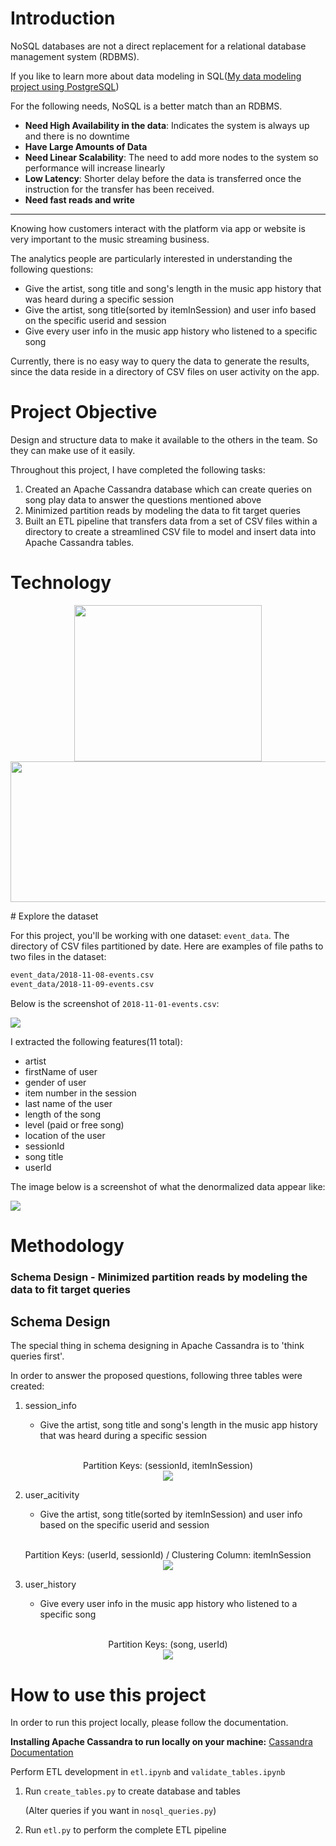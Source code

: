 # Introduction

NoSQL databases are not a direct replacement for a relational database management system (RDBMS).  

If you like to learn more about data modeling in SQL([My data modeling project using PostgreSQL](https://github.com/dar1enyang/Data-Modeling-PostgreSQL))

For the following needs, NoSQL is a better match than an RDBMS.

+ **Need High Availability in the data**: Indicates the system is always up and there is no downtime
+ **Have Large Amounts of Data**
+ **Need Linear Scalability**: The need to add more nodes to the system so performance will increase linearly
+ **Low Latency**: Shorter delay before the data is transferred once the instruction for the transfer has been received.
+ **Need fast reads and write**

---

Knowing how customers interact with the platform via app or website is very important to the music streaming business. 

The analytics people are particularly interested in understanding the following questions:

+ Give the artist, song title and song's length in the music app history that was heard during  a specific session
+ Give the artist, song title(sorted by itemInSession) and user info based on the specific userid and session
+ Give every user info in the music app history who listened to a specific song

Currently, there is no easy way to query the data to generate the results, since the data reside in a directory of CSV files on user activity on the app.



# Project Objective

Design and structure data to make it available to the others in the team. So they can make use of it easily.

Throughout this project, I have completed the following tasks:

1. Created an Apache Cassandra database which can create queries on song play data to answer the questions mentioned above
2. Minimized partition reads by modeling the data to fit target queries
3. Built an ETL pipeline that transfers data from a set of CSV files within a directory to create a streamlined CSV file to model and insert data into Apache Cassandra tables.



# Technology 

<p align="middle">
  <img height="250" width="300" src="https://ws3.sinaimg.cn/large/006tNc79ly1g2btcxl58xj318r0u0tgv.jpg" />
  <img height="225" width="550" src="https://ws2.sinaimg.cn/large/006tNc79ly1g2bsv06jf3j30gp05njtd.jpg" />
</p>
# Explore the dataset

For this project, you'll be working with one dataset: `event_data`. The directory of CSV files partitioned by date. Here are examples of file paths to two files in the dataset:

```txt
event_data/2018-11-08-events.csv
event_data/2018-11-09-events.csv
```

Below is the screenshot of `2018-11-01-events.csv`:

![](https://ws3.sinaimg.cn/large/006tNc79ly1g2bv8lpy9dj32260iehas.jpg)

I extracted the following features(11 total): 

- artist 
- firstName of user
- gender of user
- item number in the session
- last name of the user
- length of the song
- level (paid or free song)
- location of the user
- sessionId
- song title
- userId

The image below is a screenshot of what the denormalized data  appear like: 

![](https://ws3.sinaimg.cn/large/006tNc79ly1g2bv4vvcl7j319i0enajs.jpg)



# Methodology 

### Schema Design - Minimized partition reads by modeling the data to fit target queries

## Schema Design
The special thing in schema designing in Apache Cassandra is to 'think queries first'.

In order to answer the proposed questions, following three tables were created: 

1. session_info

   + Give the artist, song title and song's length in the music app history that was heard during  a specific session

<p align="center">
  <br>Partition Keys: (sessionId, itemInSession) <br>
    <img src="https://ws2.sinaimg.cn/large/006tNc79ly1g2bvj1de8dj304r03ea9y.jpg" />
</p>   


2. user_acitivity

   + Give the artist, song title(sorted by itemInSession) and user info based on the specific userid and session

<p align="center">
  <br>Partition Keys: (userId, sessionId) / Clustering Column: itemInSession <br>
    <img src="https://ws3.sinaimg.cn/large/006tNc79ly1g2bvjbg53fj304x044aa0.jpg" />
</p>



3. user_history

   + Give every user info in the music app history who listened to a specific song

<p align="center">
  <br>Partition Keys: (song, userId) <br>
    <img src="https://ws4.sinaimg.cn/large/006tNc79ly1g2bvjgmv7sj304p02tjr9.jpg" />
</p>





# How to use this project

In order to run this project locally, please follow the documentation.

**Installing Apache Cassandra to run locally on your machine:**
[Cassandra Documentation](http://cassandra.apache.org/doc/latest/getting_started/installing.html)

Perform ETL development in `etl.ipynb` and `validate_tables.ipynb`

1. Run `create_tables.py` to create database and tables 

   (Alter queries if you want in `nosql_queries.py`)

2. Run `etl.py` to perform the complete ETL pipeline
